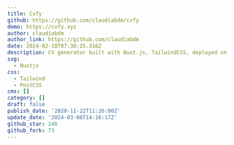 ```yaml
---
title: Cvfy
github: https://github.com/claudiabdm/cvfy
demo: https://cvfy.xyz
author: claudiabdm
author_link: https://github.com/claudiabdm
date: 2024-02-18T07:38:15.316Z
description: CV generator built with Nuxt.js, TailwindCSS, deployed on Netlify.
ssg:
  - Nuxtjs
css:
  - Tailwind
  - PostCSS
cms: []
category: []
draft: false
publish_date: '2020-11-22T11:26:00Z'
update_date: '2024-03-06T14:16:17Z'
github_star: 246
github_fork: 73
---
```

